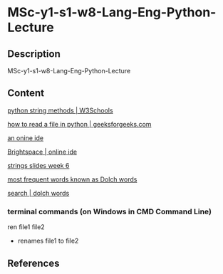 # MSc-y1-s1-w8-Lang-Eng-Python-Lecture

## Description

MSc-y1-s1-w8-Lang-Eng-Python-Lecture

## Content

[python string methods | W3Schools](https://www.w3schools.com/python/python_ref_string.asp)

[how to read a file in python | geeksforgeeks.com](https://www.geeksforgeeks.org/how-to-read-from-a-file-in-python/)

[an onine ide](https://www.onlinegdb.com/online_python_compiler)

[Brightspace | online ide](https://learn.ul.ie/d2l/le/lessons/10832/topics/454992)

[strings slides week 6](https://learn.ul.ie/d2l/le/lessons/10832/topics/530039)

[most frequent words known as Dolch words](https://www.sess.ie/sites/default/files/Resources/Cirricular_Material/DolchWord_List_220.pdf)

[search | dolch words](https://www.google.com/search?q=dolch+words&client=ms-android-samsung-gj-rev1&sca_esv=579379779&biw=375&bih=702&sxsrf=AM9HkKnHAw1o1f9WU-usaUwhvg_FlswN3g%3A1699074728784&ei=qNJFZY23L9KkhbIPmpqcSA&oq=dolch+words&gs_lp=EhNtb2JpbGUtZ3dzLXdpei1zZXJwIgtkb2xjaCB3b3JkczIFEAAYgAQyBRAAGIAEMgUQABiABDIFEAAYgAQyBRAAGIAEMgUQABiABDIFEAAYgAQyBRAAGIAESOE0UP8QWOohcAF4AZABAJgBUKABlQGqAQEyuAEDyAEA-AEBwgIHECMYsAMYJ8ICChAAGEcY1gQYsAPCAgoQABiKBRiwAxhDwgIMEAAYigUYsAMYChhDwgIQEC4YigUYxwEY0QMYsAMYQ8ICBBAjGCfCAgcQABiKBRhD4gMEGAAgQYgGAZAGEQ&sclient=mobile-gws-wiz-serp)

### terminal commands (on Windows in CMD Command Line)

ren file1 file2

- renames file1 to file2

## References


